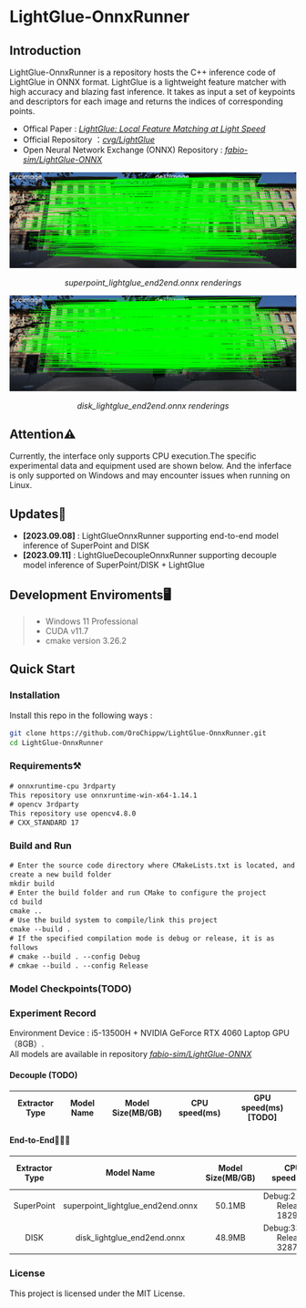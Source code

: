 # LightGlue-OnnxRunner
## Introduction
LightGlue-OnnxRunner is a repository hosts the C++ inference code of LightGlue in ONNX format. LightGlue is a lightweight feature matcher with high accuracy and blazing fast inference. It takes as input a set of keypoints and descriptors for each image and returns the indices of corresponding points.  
* Offical Paper : *[LightGlue: Local Feature Matching at Light Speed](https://arxiv.org/pdf/2306.13643.pdf)*  
* Official Repository ：*[cvg/LightGlue](https://github.com/cvg/LightGlue)*  
* Open Neural Network Exchange (ONNX) Repository : *[fabio-sim/LightGlue-ONNX](https://github.com/fabio-sim/LightGlue-ONNX)*  

![superpoint_lightglue_end2end效果图](assets/superpoint_lightglue_end2end.png)  
<p align="center">
<em>superpoint_lightglue_end2end.onnx renderings</em>
</p>  

![disk_lightglue_end2end效果图](assets/disk_lightglue_end2end.png)
<p align="center">
<em>disk_lightglue_end2end.onnx renderings</em>
</p>

## Attention⚠️  
Currently, the interface only supports CPU execution.The specific experimental data and equipment used are shown below. And the inferface is only supported on Windows and may encounter issues when running on Linux.

## Updates📰
- **[2023.09.08]** : LightGlueOnnxRunner supporting end-to-end model inference of SuperPoint and DISK  
- **[2023.09.11]** : LightGlueDecoupleOnnxRunner supporting decouple model inference of SuperPoint/DISK + LightGlue   


## Development Enviroments🖥️
>  - Windows 11 Professional 
>  - CUDA v11.7
>  - cmake version 3.26.2

## Quick Start
### Installation
Install this repo in the following ways :  
```bash
git clone https://github.com/OroChippw/LightGlue-OnnxRunner.git
cd LightGlue-OnnxRunner
```
### Requirements⚒️
``` 
# onnxruntime-cpu 3rdparty
This repository use onnxruntime-win-x64-1.14.1
# opencv 3rdparty
This repository use opencv4.8.0
# CXX_STANDARD 17
```
### Build and Run
```
# Enter the source code directory where CMakeLists.txt is located, and create a new build folder
mkdir build
# Enter the build folder and run CMake to configure the project
cd build
cmake ..
# Use the build system to compile/link this project
cmake --build .
# If the specified compilation mode is debug or release, it is as follows
# cmake --build . --config Debug
# cmkae --build . --config Release
```
### Model Checkpoints(TODO)
### Experiment Record
Environment Device : i5-13500H + NVIDIA GeForce RTX 4060 Laptop GPU（8GB）.  
All models are available in repository *[fabio-sim/LightGlue-ONNX](https://github.com/fabio-sim/LightGlue-ONNX)*  
#### Decouple (TODO)
| Extractor Type | Model Name | Model Size(MB/GB) | CPU speed(ms) | GPU speed(ms)[TODO] | 
| :------------------:| :---------------: | :---------------: | :---------------: | :---------------: | 

#### End-to-End🌟🌟🌟
| Extractor Type | Model Name | Model Size(MB/GB) | CPU speed(ms) | GPU speed(ms)[TODO] | 
| :------------------:| :---------------: | :---------------: | :---------------: | :---------------: | 
| SuperPoint | superpoint_lightglue_end2end.onnx | 50.1MB | Debug:2181ms Release: 1829ms |    | 
| DISK | disk_lightglue_end2end.onnx | 48.9MB | Debug:3312ms Release: 3287ms |  | 

### License
This project is licensed under the MIT License.